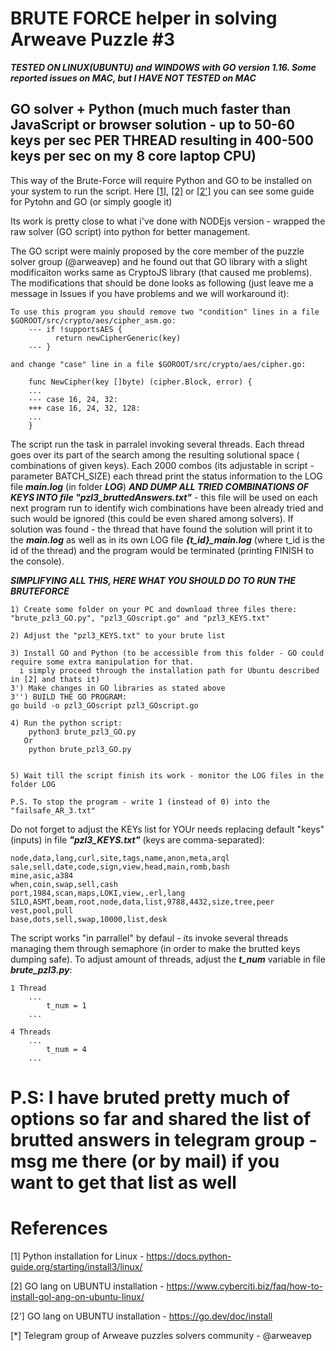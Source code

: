 # BRUTE FORCE helper in solving Arweave Puzzle #3

***TESTED ON LINUX(UBUNTU) and WINDOWS with GO version 1.16. Some reported issues on MAC, but I HAVE NOT TESTED on MAC***

## GO solver + Python (much much faster than JavaScript or browser solution - up to 50-60 keys per sec PER THREAD resulting in 400-500 keys per sec on my 8 core laptop CPU)

This way of the Brute-Force will require Python and GO to be installed on your system to run the script. 
Here [[1]](https://docs.python-guide.org/starting/install3/linux/), [[2]](https://www.cyberciti.biz/faq/how-to-install-gol-ang-on-ubuntu-linux/) or [[2']](https://go.dev/doc/install) you can see some guide for Pytohn and GO (or simply google it)

Its work is pretty close to what i've done with NODEjs version - wrapped the raw solver (GO script) into python for better management. 

The GO script were mainly proposed by the core member of the puzzle solver group (@arweavep) and he found out that GO library with a slight modificaiton works same as CryptoJS library (that caused me problems).
The modifications that should be done looks as following (just leave me a message in Issues if you have problems and we will workaround it):
```
To use this program you should remove two "condition" lines in a file $GOROOT/src/crypto/aes/cipher_asm.go:
	--- if !supportsAES {
          return newCipherGeneric(key)
	--- }

and change "case" line in a file $GOROOT/src/crypto/aes/cipher.go:

	func NewCipher(key []byte) (cipher.Block, error) {
	...
	--- case 16, 24, 32:
	+++ case 16, 24, 32, 128:
	...
	}

```

The script run the task in parralel invoking several threads. 
Each thread goes over its part of the search among the resulting solutional space ( combinations of given keys). Each 2000 combos (its adjustable in script -
parameter BATCH_SIZE) each thread print the status information to the LOG file ***main.log*** (in folder ***LOG***) 
***AND DUMP ALL TRIED COMBINATIONS OF KEYS INTO  file "pzl3_bruttedAnswers.txt"*** - this file will be used on each next program run to identify wich combinations
have been already tried and such would be ignored (this could be even shared among solvers).
If solution was found - the thread that have found the solution will print it to the ***main.log*** as well as in its own LOG file ***{t_id}_main.log*** 
(where t_id is the id of the thread) and the program would be terminated (printing FINISH to the console). 

***SIMPLIFYING ALL THIS, HERE WHAT YOU SHOULD DO TO RUN THE BRUTEFORCE***
```
1) Create some folder on your PC and download three files there: "brute_pzl3_GO.py", "pzl3_GOscript.go" and "pzl3_KEYS.txt"

2) Adjust the "pzl3_KEYS.txt" to your brute list

3) Install GO and Python (to be accessible from this folder - GO could require some extra manipulation for that.
  i simply proceed through the installation path for Ubuntu described in [2] and thats it)
3') Make changes in GO libraries as stated above
3'') BUILD THE GO PROGRAM:
go build -o pzl3_GOscript pzl3_GOscript.go

4) Run the python script:
    python3 brute_pzl3_GO.py
   Or
    python brute_pzl3_GO.py


5) Wait till the script finish its work - monitor the LOG files in the folder LOG

P.S. To stop the program - write 1 (instead of 0) into the "failsafe_AR_3.txt"

```

Do not forget to adjust the KEYs list for YOUr needs replacing default "keys" (inputs) in file ***"pzl3_KEYS.txt"*** (keys are comma-separated):

```
node,data,lang,curl,site,tags,name,anon,meta,arql
sale,sell,date,code,sign,view,head,main,romb,bash
mine,asic,a384
when,coin,swap,sell,cash
port,1984,scan,maps,LOKI,view,.erl,lang
SILO,ASMT,beam,root,node,data,list,9788,4432,size,tree,peer
vest,pool,pull
base,dots,sell,swap,10000,list,desk

```

The script works "in parrallel" by defaul - its invoke several threads managing them through semaphore (in order to make the brutted keys dumping safe). 
To adjust amount of threads, adjust the ***t_num*** variable in file ***brute_pzl3.py***:

```
1 Thread
    ...
        t_num = 1 
    ...

4 Threads
    ...
        t_num = 4 
    ...
```

# P.S: I have bruted pretty much of options so far and shared the list of brutted answers in telegram group - msg me there (or by mail) if you want to get that list as well

# References
[1] Python installation for Linux - https://docs.python-guide.org/starting/install3/linux/

[2] GO lang on UBUNTU installation - https://www.cyberciti.biz/faq/how-to-install-gol-ang-on-ubuntu-linux/

[2'] GO lang on UBUNTU installation - https://go.dev/doc/install

[*] Telegram group of Arweave puzzles solvers community - @arweavep
